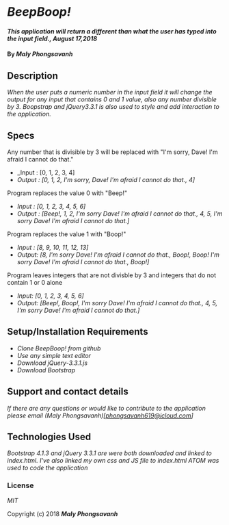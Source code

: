 # _BeepBoop!_

#### _This application will return a different than what the user has typed into the input field., August 17,2018_

#### By _Maly Phongsavanh_

## Description

_When the user puts a numeric number in the input field it will change the output for any input that contains 0 and 1 value, also any number divisible by 3. Boopstrap and jQuery3.3.1 is also used to style and add interaction to the application._

## Specs

Any number that is divisible by 3 will be replaced with "I'm sorry, Dave! I'm afraid I cannot do that."
* _Input : [0, 1, 2, 3, 4]
* _Output : [0, 1, 2, I'm sorry, Dave! I'm afraid I cannot do that., 4]_

Program replaces the value 0 with "Beep!"
* _Input : [0, 1, 2, 3, 4, 5, 6]_
* _Output : [Beep!, 1, 2, I'm sorry Dave! I'm afraid I cannot do that., 4, 5, I'm sorry Dave! I'm afraid I cannot do that.]_

Program replaces the value 1 with "Boop!"
* _Input : [8, 9, 10, 11, 12, 13]_
* _Output: [8, I'm sorry Dave! I'm afraid I cannot do that., Boop!, Boop! I'm sorry Dave! I'm afraid I cannot do that., Boop!]_

Program leaves integers that are not divisble by 3 and integers that do not contain 1 or 0 alone
* _Input: [0, 1, 2, 3, 4, 5, 6]_
* _Output: [Beep!, Boop!, I'm sorry Dave! I'm afraid I cannot do that., 4, 5, I'm sorry Dave! I'm afraid I cannot do that.]_


## Setup/Installation Requirements

* _Clone BeepBoop! from github_
* _Use any simple text editor_
* _Download jQuery-3.3.1.js_
* _Download Bootstrap_


## Support and contact details

_If there are any questions or would like to contribute to the application please email (Maly Phongsavanh)[phongsavanh619@icloud.com]_

## Technologies Used

_Bootstrap 4.1.3 and jQuery 3.3.1 are were both downloaded and linked to index.html. I've also linked my own css and JS file to index.html  ATOM was used to code the application_

### License

*MIT*

Copyright (c) 2018 **_Maly Phongsavanh_**
